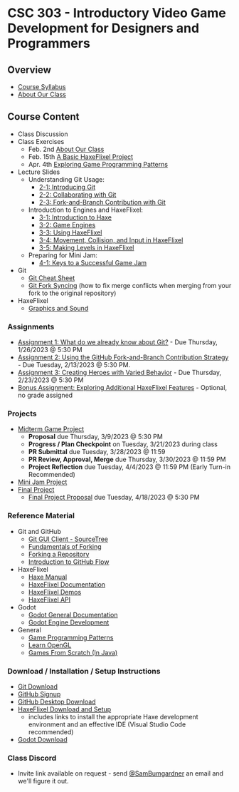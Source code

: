 # CSC 303 - Introductory Video Game Development for Designers and Programmers

## Overview
 * [Course Syllabus](syllabus.md)
 * [About Our Class](about_our_class.md)

## Course Content
 * Class Discussion
 * Class Exercises
   * Feb. 2nd [About Our Class](lectures/exercises/e1_about_our_class.md)
   * Feb. 15th [A Basic HaxeFlixel Project](lectures/exercises/e2_basic_haxeflixel_project.md)
   * Apr. 4th [Exploring Game Programming Patterns](lectures/exercises/e3_game_programming_patterns.md)
 * Lecture Slides
   * Understanding Git Usage:
     * [2-1: Introducing Git](https://docs.google.com/presentation/d/1QN0vi0XlbL_fbijrf2WZNaS299CwQ7xkjeeiuOovvZM/edit?usp=share_link)
     * [2-2: Collaborating with Git](https://docs.google.com/presentation/d/1xE3AszcBsOAS5HydbywynO1RmQbt3cGqyArnXe72dqU/edit?usp=share_link)
     * [2-3: Fork-and-Branch Contribution with Git](https://docs.google.com/presentation/d/13Fnz_udHkjdPfm_RSW4HKawlVyOa67j5DJY-g8rWdSY/edit?usp=share_link)
   * Introduction to Engines and HaxeFlixel:
     * [3-1: Introduction to Haxe](https://docs.google.com/presentation/d/1kpShoFyIFbfxonTpj4K06XZYBRX3zMqKMucfdLmfeBE/edit?usp=share_link)
     * [3-2: Game Engines](https://docs.google.com/presentation/d/1PEjY8PG4d2miwxqv_CgOONoBoWzB0d7s_bOX9Rq1e_4/edit?usp=share_link)
     * [3-3: Using HaxeFlixel](https://docs.google.com/presentation/d/1KcauH7F8k175QmlQzE7LdWM0YsOjGwFcXA9EX6sxH1c/edit?usp=share_link)
     * [3-4: Movement, Collision, and Input in HaxeFlixel](https://docs.google.com/presentation/d/1H-quSH2PFQtIjC-R_vdoecQUHyxCCAPnoMNhfbW3GYc/edit?usp=share_link)
     * [3-5: Making Levels in HaxeFlixel](https://docs.google.com/presentation/d/1XUpNuybrJRWdnesp1b4k2LgV9gXAwFeI-KTW0lLzXWc/edit?usp=sharing)
   * Preparing for Mini Jam:
     * [4-1: Keys to a Successful Game Jam](https://docs.google.com/presentation/d/1SFv8NfHIxUvhdxwVNfsugnjj3m9fZFEU8QiTLRmfIJY/edit?usp=sharing)
 * Git
   * [Git Cheat Sheet](lectures/git/git_cheat_sheet.md)
   * [Git Fork Syncing](lectures/git/git_fork_syncing.md) (how to fix merge conflicts when merging from your fork to the original repository)
 * HaxeFlixel
   * [Graphics and Sound](lectures/haxeflixel/graphics_and_sound.md)

### Assignments
 * [Assignment 1: What do we already know about Git?](assignments/a1_git_review.md) - Due Thursday, 1/26/2023 @ 5:30 PM
 * [Assignment 2: Using the GitHub Fork-and-Branch Contribution Strategy](assignments/a2_git_fork_contribution.md) - Due Tuesday, 2/13/2023 @ 5:30 PM.
 * [Assignment 3: Creating Heroes with Varied Behavior](assignments/a3_heroes.md) - Due Thursday, 2/23/2023 @ 5:30 PM
 * [Bonus Assignment: Exploring Additional HaxeFlixel Features](assignments/a4_additional_features.md) - Optional, no grade assigned
### Projects
 * [Midterm Game Project](projects/midterm.md)
   * **Proposal** due Thursday, 3/9/2023 @ 5:30 PM
   * **Progress / Plan Checkpoint** on Tuesday, 3/21/2023 during class
   * **PR Submittal** due Tuesday, 3/28/2023 @ 11:59
   * **PR Review, Approval, Merge** due Thursday, 3/30/2023 @ 11:59 PM 
   * **Project Reflection** due Tuesday, 4/4/2023 @ 11:59 PM (Early Turn-in Recommended)
 * [Mini Jam Project](projects/mini_jam.md)
 * [Final Project](projects/final.md)
   * [Final Project Proposal](projects/final_project_proposal.md) due Tuesday, 4/18/2023 @ 5:30 PM

### Reference Material
 * Git and GitHub
   * [Git GUI Client - SourceTree](https://www.atlassian.com/software/sourcetree/overview/)
   * [Fundamentals of Forking](https://guides.github.com/activities/forking/)
   * [Forking a Repository](https://help.github.com/articles/fork-a-repo/)
   * [Introduction to GitHub Flow](https://guides.github.com/introduction/flow/)
 * HaxeFlixel
   * [Haxe Manual](https://haxe.org/manual/introduction.html)
   * [HaxeFlixel Documentation](http://haxeflixel.com/documentation/)
   * [HaxeFlixel Demos](http://haxeflixel.com/demos/)
   * [HaxeFlixel API](http://api.haxeflixel.com/flixel/)
 * Godot
   * [Godot General Documentation](https://docs.godotengine.org/en/stable/)
   * [Godot Engine Development](https://docs.godotengine.org/en/stable/development/cpp/index.html)
 * General
   * [Game Programming Patterns](http://gameprogrammingpatterns.com/contents.html)
   * [Learn OpenGL](https://learnopengl.com/)
   * [Games From Scratch (In Java)](http://fivedots.coe.psu.ac.th/~ad/jg/)

### Download / Installation / Setup Instructions
 * [Git Download](https://git-scm.com/book/en/v2/Getting-Started-Installing-Git)
 * [GitHub Signup](https://github.com/signup)
 * [GitHub Desktop Download](https://desktop.github.com/)
 * [HaxeFlixel Download and Setup](http://haxeflixel.com/documentation/getting-started/) 
   * includes links to install the appropriate Haxe development environment and an effective IDE (Visual Studio Code recommended)
 * [Godot Download](https://godotengine.org/download)

### Class Discord
* Invite link available on request - send [@SamBumgardner](https://github.com/SamBumgardner) an email and we'll figure it out.
